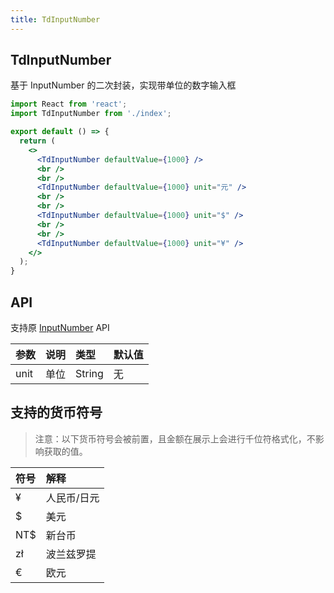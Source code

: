 ```yaml
---
title: TdInputNumber
---
```


## TdInputNumber

基于 InputNumber 的二次封装，实现带单位的数字输入框

```jsx
import React from 'react';
import TdInputNumber from './index';

export default () => {
  return (
    <>
      <TdInputNumber defaultValue={1000} />
      <br />
      <br />
      <TdInputNumber defaultValue={1000} unit="元" />
      <br />
      <br />
      <TdInputNumber defaultValue={1000} unit="$" />
      <br />
      <br />
      <TdInputNumber defaultValue={1000} unit="¥" />
    </>
  );
}
```

## API

支持原 [InputNumber](https://ant-design.gitee.io/components/input-number-cn/) API

|参数|说明|类型|默认值|
|:--|:--|:--|:--|
|unit|单位|String|无|

## 支持的货币符号

> 注意：以下货币符号会被前置，且金额在展示上会进行千位符格式化，不影响获取的值。

|符号|解释|
|:--|:--|
|¥|人民币/日元|
|$|美元|
|NT$|新台币|
|zł|波兰兹罗提|
|€|欧元|
